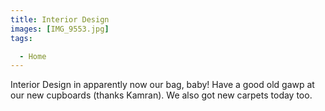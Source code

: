 ```yaml
---
title: Interior Design
images: [IMG_9553.jpg]
tags:

  - Home
---
```

Interior Design in apparently now our bag, baby! Have a good old gawp at our new cupboards (thanks Kamran). We also got new carpets today too. 